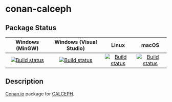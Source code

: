 # conan-calceph

## Package Status

| Windows (MinGW) | Windows (Visual Studio) | Linux | macOS |
|:---------------:|:-----------------------:|:-----:|:-----:|
|[![Build status](https://ci.appveyor.com/api/projects/status/rous0gjbjo3q5l2s/branch/testing%2F3.4.6?svg=true)](https://ci.appveyor.com/project/SpaceIm/conan-calceph)|[![Build status](https://github.com/SpaceIm/conan-calceph/workflows/.github/workflows/windows.yml/badge.svg?branch=testing%2F3.4.6)](https://github.com/SpaceIm/conan-calceph/actions/workflows/windows.yml?query=branch%3Atesting%2F3.4.6)|[![Build status](https://github.com/SpaceIm/conan-calceph/workflows/.github/workflows/linux.yml/badge.svg?branch=testing%2F3.4.6)](https://github.com/SpaceIm/conan-calceph/actions/workflows/linux.yml?query=branch%3Atesting%2F3.4.6)|[![Build status](https://github.com/SpaceIm/conan-calceph/workflows/.github/workflows/macos.yml/badge.svg?branch=testing%2F3.4.6)](https://github.com/SpaceIm/conan-calceph/actions/workflows/macos.yml?query=branch%3Atesting%2F3.4.6)|

## Description

[Conan.io](https://conan.io) package for [CALCEPH](https://www.imcce.fr/inpop/calceph).
